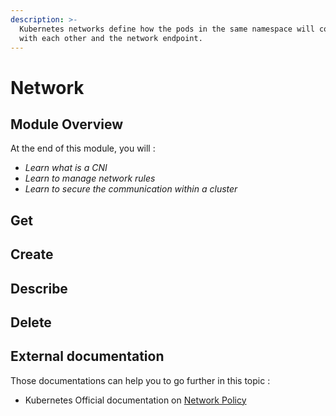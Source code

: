 ```yaml
---
description: >-
  Kubernetes networks define how the pods in the same namespace will communicate
  with each other and the network endpoint.
---
```


# Network

## Module Overview

At the end of this module, you will :

* _Learn what is a CNI_
* _Learn to manage network rules_
* _Learn to secure the communication within a cluster_

## Get

## Create

## Describe

## Delete

## External documentation

Those documentations can help you to go further in this topic :

* Kubernetes Official documentation on [Network Policy](https://kubernetes.io/docs/concepts/services-networking/network-policies/)
